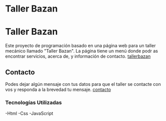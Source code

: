 # Taller Bazan
# Taller Bazan
Este proyecto de programación basado en una página web para un taller mecánico llamado "Taller Bazan". La página tiene un menú donde podr
as encontrar servicios, acerca de, y información de contacto. [tallerbazan](https://github.com/macarenabordachilon/repositorio/blob/main/menu.html "tallerbazan")
## Contacto
Podes dejar algún mensaje con tus datos para que el taller se contacte con vos y responda a la brevedad tu mensaje. [contacto](https://github.com/macarenabordachilon/repositorio/blob/main/contacto.html "contacto")
### Tecnologías Utilizadas
-Html
-Css
-JavaScript